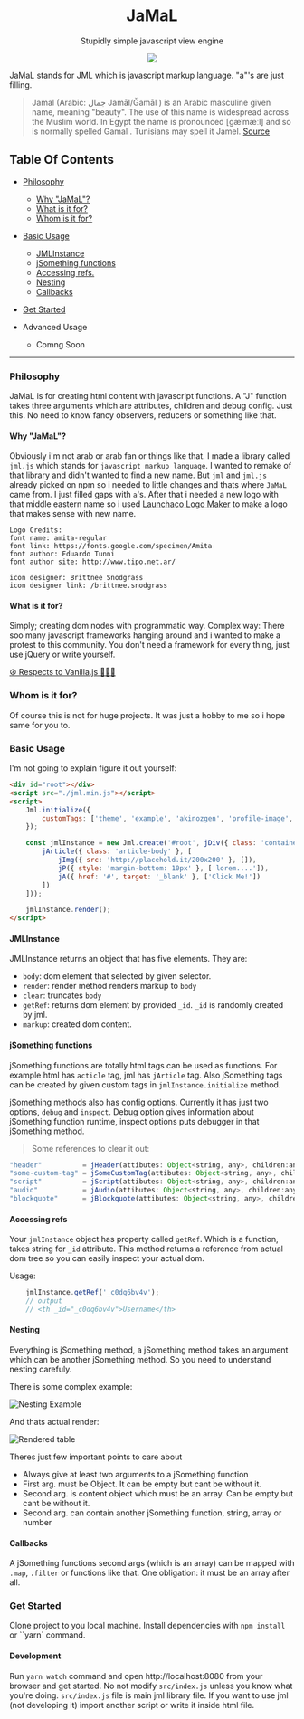 <div align="center">
<h1>JaMaL</h1>
<p>Stupidly simple javascript view engine</p>
<img src="src/img/logo.png" />
</div>

JaMaL stands for JML which is javascript markup language. "a"'s are just filling.

> Jamal (Arabic: جمال‎ Jamāl/Ǧamāl ) is an Arabic masculine given name, meaning "beauty". The use of this name is widespread across the Muslim world. In Egypt the name is pronounced [ɡæˈmæːl] and so is normally spelled Gamal . Tunisians may spell it Jamel. [Source](https://en.wikipedia.org/wiki/Jamal)


## Table Of Contents
* [Philosophy](#philosophy)
  * [Why "JaMaL"?](#why-jamal)
  * [What is it for?](#what-is-it-for)
  * [Whom is it for?](#whom-is-it-for)
* [Basic Usage](#basic-usage)
    * [JMLInstance](#jmlinstance)
    * [jSomething functions](#jsomething-functions)
    * [Accessing refs.](#accessing-refs)
    * [Nesting](#nesting)
    * [Callbacks](#callbacks)
* [Get Started](#get-started)

* Advanced Usage
  * Comng Soon     

------

### Philosophy

JaMaL is for creating html content with javascript functions. A "J" function takes three arguments which are attributes, children and debug config. Just this. No need to know fancy observers, reducers or something like that. 

#### Why "JaMaL"?

Obviously i'm not arab or arab fan or things like that. I made a library called `jml.js` which stands for `javascript markup language`. I wanted to remake of that library and didn't wanted to find a new name. But `jml` and `jml.js` already picked on npm so i needed to little changes and thats where `JaMaL` came from. I just filled gaps with `a`'s. After that i needed a new logo with that middle eastern name so i used [Launchaco Logo Maker](http://launchaco.com/logo) to make a logo that makes sense with new name.

```
Logo Credits:
font name: amita-regular
font link: https://fonts.google.com/specimen/Amita
font author: Eduardo Tunni
font author site: http://www.tipo.net.ar/

icon designer: Brittnee Snodgrass
icon designer link: /brittnee.snodgrass
```

#### What is it for?

Simply; creating dom nodes with programmatic way. 
Complex way: There soo many javascript frameworks hanging around and i wanted to make a protest to this community. You don't need a framework for every thing, just use jQuery or write yourself.

[☮ Respects to Vanilla.js 💚💜💝](http://vanilla-js.com/)

### Whom is it for?

Of course this is not for huge projects. It was just a hobby to me so i hope same for you to.

### Basic Usage

I'm not going to explain figure it out yourself:

```html
<div id="root"></div>
<script src="./jml.min.js"></script>
<script>
    Jml.initialize({
        customTags: ['theme', 'example', 'akinozgen', 'profile-image', 'user-avatar']
    });

    const jmlInstance = new Jml.create('#root', jDiv({ class: 'container blog-post' }, [
        jArticle({ class: 'article-body' }, [
            jImg({ src: 'http://placehold.it/200x200' }, []),
            jP({ style: 'margin-bottom: 10px' }, ['lorem....']),
            jA({ href: '#', target: '_blank' }, ['Click Me!'])
        ])
    ]));

    jmlInstance.render();
</script>
```

#### JMLInstance

JMLInstance returns an object that has five elements. They are:
* `body`: dom element that selected by given selector.
* `render`: render method renders markup to `body`
* `clear`: truncates `body`
* `getRef`: returns dom element by provided `_id`. `_id` is randomly created by jml.
* `markup`: created dom content. 


#### jSomething functions

jSomething functions are totally html tags can be used as functions.
For example html has `acticle` tag, jml has `jArticle` tag. Also jSomething tags can be created by given custom tags in `jmlInstance.initialize` method.

jSomething methods also has config options. Currently it has just two options, `debug` and `inspect`.
Debug option gives information about jSomething function runtime, inspect options puts debugger in that jSomething method.

> Some references to clear it out:

```javascript
"header"          = jHeader(attibutes: Object<string, any>, children:any|jSomething);
"some-custom-tag" = jSomeCustomTag(attibutes: Object<string, any>, children:any|jSomething);
"script"          = jScript(attibutes: Object<string, any>, children:any|jSomething);
"audio"           = jAudio(attibutes: Object<string, any>, children:any|jSomething); 
"blockquote"      = jBlockquote(attibutes: Object<string, any>, children:any|jSomething); 
```

#### Accessing refs

Your `jmlInstance` object has property called `getRef`. Which is a function, takes string for `_id` attribute.
This method returns a reference from actual dom tree so you can easily inspect your actual dom.

Usage:
```javascript
    jmlInstance.getRef('_c0dq6bv4v');
    // output
    // <th _id="_c0dq6bv4v">Username</th>
```

#### Nesting

Everything is jSomething method, a jSomething method takes an argument which can be another jSomething method. So you need to understand nesting carefuly.

There is some complex example:

![Nesting Example](src/img/nesting.png)

And thats actual render:

![Rendered table](src/img/output.png)

Theres just few important points to care about
* Always give at least two arguments to a jSomething function
* First arg. must be Object. It can be empty but cant be without it.
* Second arg. is content object which must be an array. Can be empty but cant be without it.
* Second arg. can contain another jSomething function, string, array or number 

#### Callbacks

A jSomething functions second args (which is an array) can be mapped with `.map`, `.filter` or functions like that. One obligation: it must be an array after all.


### Get Started

Clone project to you local machine. Install dependencies with `npm install` or ``yarn` command. 

#### Development

Run `yarn watch` command and open http://localhost:8080 from your browser and get started. No not modify `src/index.js` unless you know what you're doing. `src/index.js` file is main jml library file. If you want to use jml (not developing it) import another script or write it inside html file.
